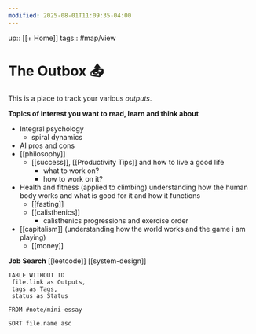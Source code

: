 ```yaml
---
modified: 2025-08-01T11:09:35-04:00
---
```

up:: [[+ Home]]
tags:: #map/view 

# The Outbox 📤
This is a place to track your various *outputs*. 

**Topics of interest you want to read, learn and think about**
- Integral psychology
	- spiral dynamics
- AI pros and cons
- [[philosophy]]
	- [[success]], [[Productivity Tips]] and how to live a good life
		- what to work on?
		- how to work on it?
- Health and fitness (applied to climbing) understanding how the human body works and what is good for it and how it functions
	- [[fasting]] 
	- [[calisthenics]]
		- calisthenics progressions and exercise order
- [[capitalism]] (understanding how the world works and the game i am playing)
	- [[money]]

**Job Search**
[[leetcode]]
[[system-design]]
```dataview
TABLE WITHOUT ID
 file.link as Outputs,
 tags as Tags,
 status as Status
 
FROM #note/mini-essay 

SORT file.name asc
```

